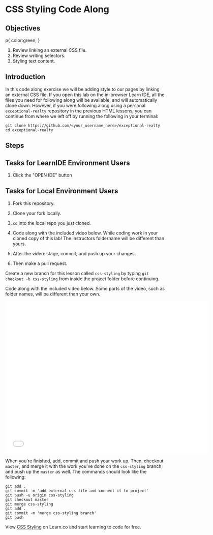 # CSS Styling Code Along

## Objectives
p{
  color:green;
}
1. Review linking an external CSS file.
2. Review writing selectors.
3. Styling text content.

## Introduction

In this code along exercise we will be adding style to our pages by linking an external CSS file. If you open this lab on the in-browser Learn IDE, all the files you need for following along will be available, and will automatically clone down. However, if you were following along using a personal `exceptional-realty` repository in the previous HTML lessons, you can continue from where we left
off by running the following in your terminal:

```
git clone https://github.com/<your_username_here>/exceptional-realty
cd exceptional-realty
```

## Steps

## Tasks for LearnIDE Environment Users

1. Click the "OPEN IDE" button

## Tasks for Local Environment Users

1. Fork this repository.
2. Clone your fork locally.
3. `cd` into the local repo you just cloned.

1. Code along with the included video below. While coding work in your cloned copy of this lab! The instructors foldername will be different than yours.
2. After the video: stage, commit, and push up your changes.
3. Then make a pull request.

Create a new branch for this lesson called `css-styling` by typing `git checkout -b css-styling` from inside the project folder before continuing.

Code along with the included video below. Some parts of the video, such as folder names, will be different than your own.

<iframe width="640" height="480" src="//www.youtube.com/embed/aA8k-hK8qzg?rel=0&amp;controls=1&amp;showinfo=1" frameborder="0" allowfullscreen></iframe>

When you're finished, add, commit and push your work up. Then, checkout `master`, and merge it with the work you've done on the `css-styling` branch, and push up the `master` as well. The commands should look like the following:

```
git add .
git commit -m 'add external css file and connect it to project'
git push -u origin css-styling
git checkout master
git merge css-styling
git add .
git commit -m 'merge css-styling branch'
git push
```

<p data-visibility='hidden'>View <a href='https://learn.co/lessons/CSS-Styling' title='CSS Styling'>CSS Styling</a> on Learn.co and start learning to code for free.</p>
